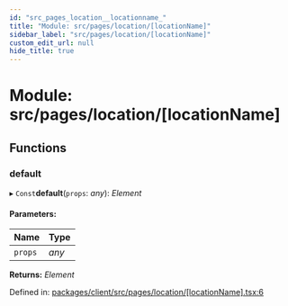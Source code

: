 ```yaml
---
id: "src_pages_location__locationname_"
title: "Module: src/pages/location/[locationName]"
sidebar_label: "src/pages/location/[locationName]"
custom_edit_url: null
hide_title: true
---
```


# Module: src/pages/location/[locationName]

## Functions

### default

▸ `Const`**default**(`props`: *any*): *Element*

#### Parameters:

| Name | Type |
| :------ | :------ |
| `props` | *any* |

**Returns:** *Element*

Defined in: [packages/client/src/pages/location/[locationName].tsx:6](https://github.com/xr3ngine/xr3ngine/blob/7e8e151f1/packages/client/src/pages/location/[locationName].tsx#L6)

